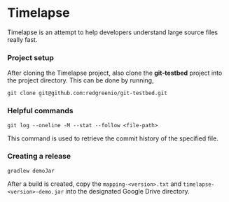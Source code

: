 # Timelapse
Timelapse is an attempt to help developers understand large source files really fast.

### Project setup
After cloning the Timelapse project, also clone the **git-testbed** project into the project directory. This can be done by running,

```shell script
git clone git@github.com:redgreenio/git-testbed.git
```

### Helpful commands
```shell script
git log --oneline -M --stat --follow <file-path>
```
This command is used to retrieve the commit history of the specified file.

### Creating a release
```shell script
gradlew demoJar
```

After a build is created, copy the `mapping-<version>.txt` and `timelapse-<version>-demo.jar` into the designated Google Drive directory.
